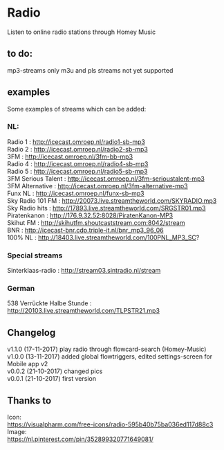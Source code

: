 # Radio
Listen to online radio stations through Homey Music  

## to do:
mp3-streams only
m3u and pls streams not yet supported  

## examples
Some examples of streams which can be added:  

### NL:
Radio 1 : http://icecast.omroep.nl/radio1-sb-mp3  
Radio 2 : http://icecast.omroep.nl/radio2-sb-mp3  
3FM : http://icecast.omroep.nl/3fm-bb-mp3  
Radio 4 : http://icecast.omroep.nl/radio4-sb-mp3  
Radio 5 : http://icecast.omroep.nl/radio5-sb-mp3  
3FM Serious Talent : http://icecast.omroep.nl/3fm-serioustalent-mp3  
3FM Alternative :  	http://icecast.omroep.nl/3fm-alternative-mp3  
Funx NL : http://icecast.omroep.nl/funx-sb-mp3  
Sky Radio 101 FM : http://20073.live.streamtheworld.com/SKYRADIO.mp3   
Sky Radio hits : http://17893.live.streamtheworld.com/SRGSTR01.mp3  
Piratenkanon : http://176.9.32.52:8028/PiratenKanon-MP3  
Skihut FM : http://skihutfm.shoutcaststream.com:8042/stream  
BNR : http://icecast-bnr.cdp.triple-it.nl/bnr_mp3_96_06  
100% NL : http://18403.live.streamtheworld.com/100PNL_MP3_SC?  

### Special streams
Sinterklaas-radio : http://stream03.sintradio.nl/stream  

### German
538 Verrückte Halbe Stunde : http://20103.live.streamtheworld.com/TLPSTR21.mp3  

## Changelog
v1.1.0 (17-11-2017) play radio through flowcard-search (Homey-Music)  
v1.0.0 (13-11-2017) added global flowtriggers, edited settings-screen for Mobile app v2  
v0.0.2 (21-10-2017) changed pics  
v0.0.1 (21-10-2017) first version  

## Thanks to
Icon:  
https://visualpharm.com/free-icons/radio-595b40b75ba036ed117d88c3  
Image:  
https://nl.pinterest.com/pin/352899320771649081/
